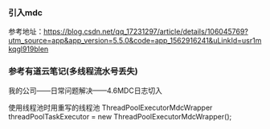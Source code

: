 ### 引入mdc
参考地址：https://blog.csdn.net/qq_17231297/article/details/106045769?utm_source=app&app_version=5.5.0&code=app_1562916241&uLinkId=usr1mkqgl919blen

### 参考有道云笔记(多线程流水号丢失)
我的公司——日常问题解决——4.6MDC日志切入

使用线程池时用重写的线程池
ThreadPoolExecutorMdcWrapper threadPoolTaskExecutor = new ThreadPoolExecutorMdcWrapper();
